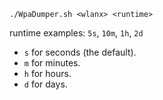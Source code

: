 `./WpaDumper.sh <wlanx> <runtime>`

runtime examples: `5s`, `10m`, `1h`, `2d`
- `s` for seconds (the default).
- `m` for minutes.
- `h` for hours.
- `d` for days.
